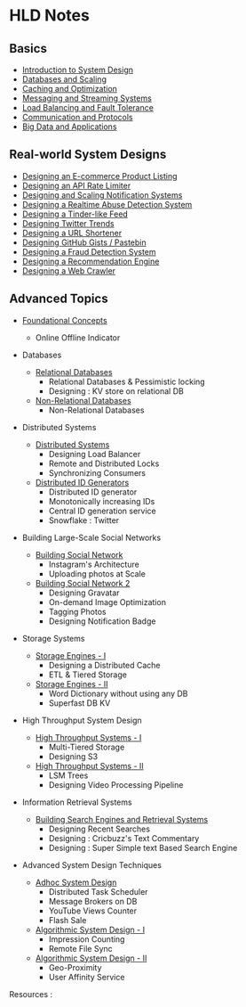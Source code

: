# HLD Notes


## Basics

- [Introduction to System Design](intro.md)
- [Databases and Scaling](db.md)
- [Caching and Optimization](cache.md)
- [Messaging and Streaming Systems](streaming.md)
- [Load Balancing and Fault Tolerance](load.md)
- [Communication and Protocols](communication.md)
- [Big Data and Applications](big_data.md)
  
## Real-world System Designs

- [Designing an E-commerce Product Listing](problems/ecommerce.md)
- [Designing an API Rate Limiter](problems/rate_limiter.md)
- [Designing and Scaling Notification Systems](problems/notification_system.md)
- [Designing a Realtime Abuse Detection System](./problems/abuse_masker.md)
- [Designing a Tinder-like Feed](problems/tinder_feed.md)
- [Designing Twitter Trends](problems/twitter_trends.md)
- [Designing a URL Shortener](problems/url_shortener.md)
- [Designing GitHub Gists / Pastebin](./problems/pastebin.md)
- [Designing a Fraud Detection System](problems/fraud_detection.md)
- [Designing a Recommendation Engine](problems/recommendation_engine.md)
- [Designing a Web Crawler](problems/web_crawler.md)

## Advanced Topics

- [Foundational Concepts](./advanced/foundational_1.md)
    - Online Offline Indicator

- Databases
    - [Relational Databases](./advanced/relational_database.md)
        - Relational Databases & Pessimistic locking
        - Designing : KV store on relational DB
    - [Non-Relational Databases](./advanced/non_relational_database.md)
        - Non-Relational Databases

- Distributed Systems
    - [Distributed Systems](./advanced/distributed_systems.md)
        - Designing Load Balancer
        - Remote and Distributed Locks
        - Synchronizing Consumers
    - [Distributed ID Generators](./advanced/distributed_id_generators.md)
        - Distributed ID generator
        - Monotonically increasing IDs
        - Central ID generation service
        - Snowflake : Twitter

- Building Large-Scale Social Networks
    * [Building Social Network](./advanced/social_network.md)
        * Instagram's Architecture
        * Uploading photos at Scale
    * [Building Social Network 2](./advanced/social_network_2.md)
        * Designing Gravatar
        * On-demand Image Optimization
        * Tagging Photos
        * Designing Notification Badge

- Storage Systems
    - [Storage Engines - I](./advanced/storage_engines.md)
        - Designing a Distributed Cache
        - ETL & Tiered Storage
    - [Storage Engines - II](./advanced/storage_engines_2.md)
        - Word Dictionary without using any DB
        - Superfast DB KV

- High Throughput System Design
    - [High Throughput Systems - I](./advanced/high_throughput.md)
        - Multi-Tiered Storage
        - Designing S3
    - [High Throughput Systems - II](./advanced/high_throughput_2.md)
        -  LSM Trees
        - Designing Video Processing Pipeline

- Information Retrieval Systems
    - [Building Search Engines and Retrieval Systems](./advanced/search_engines.md)
        - Designing Recent Searches
        - Designing : Cricbuzz's Text Commentary
        - Designing : Super Simple text Based Search Engine

- Advanced System Design Techniques
    - [Adhoc System Design](./advanced/ad_hoc.md)
        - Distributed Task Scheduler
        - Message Brokers on DB
        - YouTube Views Counter
        - Flash Sale
    - [Algorithmic System Design - I](./advanced/algorithmic_design.md)
        - Impression Counting
        - Remote File Sync
    - [Algorithmic System Design - II](./advanced/algorithmic_design_2.md)
        - Geo-Proximity
        - User Affinity Service

Resources :